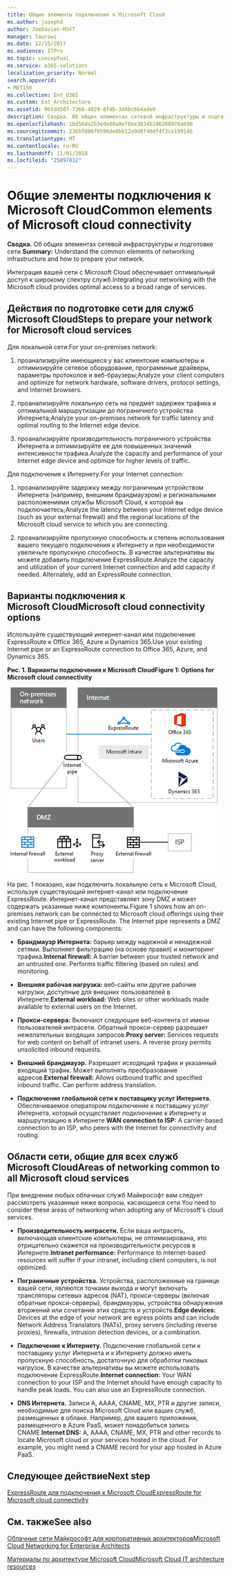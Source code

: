 ```yaml
---
title: Общие элементы подключения к Microsoft Cloud
ms.author: josephd
author: JoeDavies-MSFT
manager: laurawi
ms.date: 12/15/2017
ms.audience: ITPro
ms.topic: conceptual
ms.service: o365-solutions
localization_priority: Normal
search.appverid:
- MET150
ms.collection: Ent_O365
ms.custom: Ent_Architecture
ms.assetid: 061d4507-7360-4029-8f4b-3d4bc6b4ade0
description: Сводка. Об общих элементах сетевой инфраструктуры и подготовке сети.
ms.openlocfilehash: 1bd56da2b3ede08a8ef6be3834b246200970a690
ms.sourcegitcommit: 236bf086f0596de8b612a9d8f40df4f3ce199146
ms.translationtype: MT
ms.contentlocale: ru-RU
ms.lasthandoff: 11/01/2018
ms.locfileid: "25897032"
---
```

# <a name="common-elements-of-microsoft-cloud-connectivity"></a><span data-ttu-id="04d4e-103">Общие элементы подключения к Microsoft Cloud</span><span class="sxs-lookup"><span data-stu-id="04d4e-103">Common elements of Microsoft cloud connectivity</span></span>

 <span data-ttu-id="04d4e-104">**Сводка.** Об общих элементах сетевой инфраструктуры и подготовке сети.</span><span class="sxs-lookup"><span data-stu-id="04d4e-104">**Summary:** Understand the common elements of networking infrastructure and how to prepare your network.</span></span>
  
<span data-ttu-id="04d4e-105">Интеграция вашей сети с Microsoft Cloud обеспечивает оптимальный доступ к широкому спектру служб.</span><span class="sxs-lookup"><span data-stu-id="04d4e-105">Integrating your networking with the Microsoft cloud provides optimal access to a broad range of services.</span></span>
  
## <a name="steps-to-prepare-your-network-for-microsoft-cloud-services"></a><span data-ttu-id="04d4e-106">Действия по подготовке сети для служб Microsoft Cloud</span><span class="sxs-lookup"><span data-stu-id="04d4e-106">Steps to prepare your network for Microsoft cloud services</span></span>
<span data-ttu-id="04d4e-107"><a name="steps"> </a></span><span class="sxs-lookup"><span data-stu-id="04d4e-107"><a name="steps"> </a></span></span>

<span data-ttu-id="04d4e-108">Для локальной сети:</span><span class="sxs-lookup"><span data-stu-id="04d4e-108">For your on-premises network:</span></span>
  
1. <span data-ttu-id="04d4e-109">проанализируйте имеющиеся у вас клиентские компьютеры и оптимизируйте сетевое оборудование, программные драйверы, параметры протоколов и веб-браузеры;</span><span class="sxs-lookup"><span data-stu-id="04d4e-109">Analyze your client computers and optimize for network hardware, software drivers, protocol settings, and Internet browsers.</span></span>
    
2. <span data-ttu-id="04d4e-110">проанализируйте локальную сеть на предмет задержек трафика и оптимальной маршрутизации до пограничного устройства Интернета;</span><span class="sxs-lookup"><span data-stu-id="04d4e-110">Analyze your on-premises network for traffic latency and optimal routing to the Internet edge device.</span></span>
    
3. <span data-ttu-id="04d4e-111">проанализируйте производительность пограничного устройства Интернета и оптимизируйте ее для повышенных значений интенсивности трафика.</span><span class="sxs-lookup"><span data-stu-id="04d4e-111">Analyze the capacity and performance of your Internet edge device and optimize for higher levels of traffic.</span></span>
    
<span data-ttu-id="04d4e-112">Для подключения к Интернету:</span><span class="sxs-lookup"><span data-stu-id="04d4e-112">For your Internet connection:</span></span>
  
1. <span data-ttu-id="04d4e-113">проанализируйте задержку между пограничным устройством Интернета (например, внешним брандмауэром) и региональными расположениями службы Microsoft Cloud, к которой вы подключаетесь;</span><span class="sxs-lookup"><span data-stu-id="04d4e-113">Analyze the latency between your Internet edge device (such as your external firewall) and the regional locations of the Microsoft cloud service to which you are connecting.</span></span>
    
2. <span data-ttu-id="04d4e-p101">проанализируйте пропускную способность и степень использования вашего текущего подключения к Интернету и при необходимости увеличьте пропускную способность. В качестве альтернативы вы можете добавить подключение ExpressRoute.</span><span class="sxs-lookup"><span data-stu-id="04d4e-p101">Analyze the capacity and utilization of your current Internet connection and add capacity if needed. Alternately, add an ExpressRoute connection.</span></span>
    
## <a name="microsoft-cloud-connectivity-options"></a><span data-ttu-id="04d4e-116">Варианты подключения к Microsoft Cloud</span><span class="sxs-lookup"><span data-stu-id="04d4e-116">Microsoft cloud connectivity options</span></span>
<span data-ttu-id="04d4e-117"><a name="steps"> </a></span><span class="sxs-lookup"><span data-stu-id="04d4e-117"><a name="steps"> </a></span></span>

<span data-ttu-id="04d4e-118">Используйте существующий интернет-канал или подключение ExpressRoute к Office 365, Azure и Dynamics 365.</span><span class="sxs-lookup"><span data-stu-id="04d4e-118">Use your existing Internet pipe or an ExpressRoute connection to Office 365, Azure, and Dynamics 365.</span></span>
  
<span data-ttu-id="04d4e-119">**Рис. 1. Варианты подключения к Microsoft Cloud**</span><span class="sxs-lookup"><span data-stu-id="04d4e-119">**Figure 1: Options for Microsoft cloud connectivity**</span></span>

![Рис. 1. Варианты подключения к Microsoft Cloud](media/Network-Poster/CommonElements.png)

  
<span data-ttu-id="04d4e-p102">На рис. 1 показано, как подключить локальную сеть к Microsoft Cloud, используя существующий интернет-канал или подключение ExpressRoute. Интернет-канал представляет зону DMZ и может содержать указанные ниже компоненты.</span><span class="sxs-lookup"><span data-stu-id="04d4e-p102">Figure 1 shows how an on-premises network can be connected to Microsoft cloud offerings using their existing Internet pipe or ExpressRoute. The Internet pipe represents a DMZ and can have the following components:</span></span>
  
- <span data-ttu-id="04d4e-p103">**Брандмауэр Интернета:** барьер между надежной и ненадежной сетями. Выполняет фильтрацию (на основе правил) и мониторинг трафика.</span><span class="sxs-lookup"><span data-stu-id="04d4e-p103">**Internal firewall:** A barrier between your trusted network and an untrusted one. Performs traffic filtering (based on rules) and monitoring.</span></span>
    
- <span data-ttu-id="04d4e-125">**Внешняя рабочая нагрузка:** веб-сайты или другие рабочие нагрузки, доступные для внешних пользователей в Интернете.</span><span class="sxs-lookup"><span data-stu-id="04d4e-125">**External workload:** Web sites or other workloads made available to external users on the Internet.</span></span>
    
- <span data-ttu-id="04d4e-p104">**Прокси-сервера:** Включают следующие веб-контента от имени пользователей интрасети. Обратный прокси-сервер разрешает нежелательных входящих запросов.</span><span class="sxs-lookup"><span data-stu-id="04d4e-p104">**Proxy server:** Services requests for web content on behalf of intranet users. A reverse proxy permits unsolicited inbound requests.</span></span>
    
- <span data-ttu-id="04d4e-p105">**Внешний брандмауэр.** Разрешает исходящий трафик и указанный входящий трафик. Может выполнять преобразование адресов.</span><span class="sxs-lookup"><span data-stu-id="04d4e-p105">**External firewall:** Allows outbound traffic and specified inbound traffic. Can perform address translation.</span></span>
    
- <span data-ttu-id="04d4e-130">**Подключение глобальной сети к поставщику услуг Интернета.** Обеспечиваемое оператором подключение к поставщику услуг Интернета, который осуществляет подключение к Интернету и маршрутизацию в Интернете.</span><span class="sxs-lookup"><span data-stu-id="04d4e-130">**WAN connection to ISP:** A carrier-based connection to an ISP, who peers with the Internet for connectivity and routing.</span></span>
    
## <a name="areas-of-networking-common-to-all-microsoft-cloud-services"></a><span data-ttu-id="04d4e-131">Области сети, общие для всех служб Microsoft Cloud</span><span class="sxs-lookup"><span data-stu-id="04d4e-131">Areas of networking common to all Microsoft cloud services</span></span>
<span data-ttu-id="04d4e-132"><a name="steps"> </a></span><span class="sxs-lookup"><span data-stu-id="04d4e-132"><a name="steps"> </a></span></span>

<span data-ttu-id="04d4e-133">При внедрении любых облачных служб Майкрософт вам следует рассмотреть указанные ниже вопросы, касающиеся сети.</span><span class="sxs-lookup"><span data-stu-id="04d4e-133">You need to consider these areas of networking when adopting any of Microsoft's cloud services.</span></span>
  
- <span data-ttu-id="04d4e-134">**Производительность интрасети.** Если ваша интрасеть, включающая клиентские компьютеры, не оптимизирована, это отрицательно скажется на производительности ресурсов в Интернете.</span><span class="sxs-lookup"><span data-stu-id="04d4e-134">**Intranet performance:** Performance to Internet-based resources will suffer if your intranet, including client computers, is not optimized.</span></span>
    
- <span data-ttu-id="04d4e-135">**Пограничные устройства.** Устройства, расположенные на границе вашей сети, являются точками выхода и могут включать трансляторы сетевых адресов (NAT), прокси-серверы (включая обратные прокси-серверы), брандмауэры, устройства обнаружения вторжений или сочетания этих средств и устройств.</span><span class="sxs-lookup"><span data-stu-id="04d4e-135">**Edge devices:** Devices at the edge of your network are egress points and can include Network Address Translators (NATs), proxy servers (including reverse proxies), firewalls, intrusion detection devices, or a combination.</span></span>
    
- <span data-ttu-id="04d4e-p106">**Подключение к Интернету.** Подключение глобальной сети к поставщику услуг Интернета и к Интернету должно иметь пропускную способность, достаточную для обработки пиковых нагрузок. В качестве альтернативы вы можете использовать подключение ExpressRoute.</span><span class="sxs-lookup"><span data-stu-id="04d4e-p106">**Internet connection:** Your WAN connection to your ISP and the Internet should have enough capacity to handle peak loads. You can also use an ExpressRoute connection.</span></span>
    
- <span data-ttu-id="04d4e-p107">**DNS Интернета.** Записи A, AAAA, CNAME, MX, PTR и другие записи, необходимые для поиска Microsoft Cloud или ваших служб, размещенных в облаке. Например, для вашего приложения, размещенного в Azure PaaS, может понадобиться запись CNAME.</span><span class="sxs-lookup"><span data-stu-id="04d4e-p107">**Internet DNS:** A, AAAA, CNAME, MX, PTR and other records to locate Microsoft cloud or your services hosted in the cloud. For example, you might need a CNAME record for your app hosted in Azure PaaS.</span></span>
    

## <a name="next-step"></a><span data-ttu-id="04d4e-140">Следующее действие</span><span class="sxs-lookup"><span data-stu-id="04d4e-140">Next step</span></span>

[<span data-ttu-id="04d4e-141">ExpressRoute для подключения к Microsoft Cloud</span><span class="sxs-lookup"><span data-stu-id="04d4e-141">ExpressRoute for Microsoft cloud connectivity</span></span>](expressroute-for-microsoft-cloud-connectivity.md)

## <a name="see-also"></a><span data-ttu-id="04d4e-142">См. также</span><span class="sxs-lookup"><span data-stu-id="04d4e-142">See also</span></span>

<span data-ttu-id="04d4e-143"><a name="steps"> </a></span><span class="sxs-lookup"><span data-stu-id="04d4e-143"><a name="steps"> </a></span></span>

[<span data-ttu-id="04d4e-144">Облачные сети Майкрософт для корпоративных архитекторов</span><span class="sxs-lookup"><span data-stu-id="04d4e-144">Microsoft Cloud Networking for Enterprise Architects</span></span>](microsoft-cloud-networking-for-enterprise-architects.md)
  
[<span data-ttu-id="04d4e-145">Материалы по архитектуре Microsoft Cloud</span><span class="sxs-lookup"><span data-stu-id="04d4e-145">Microsoft Cloud IT architecture resources</span></span>](microsoft-cloud-it-architecture-resources.md)


